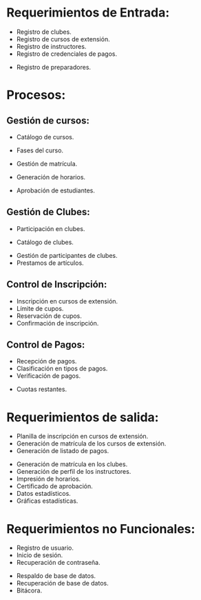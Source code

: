 # Requerimientos de Entrada:
  * Registro de clubes.
  * Registro de cursos de extensión.
  * Registro de instructores.
  * Registro de credenciales de pagos.
  - Registro de preparadores.

# Procesos:

  ## Gestión de cursos:
  * Catálogo de cursos.
  - Fases del curso.
  * Gestión de matrícula.
  - Generación de horarios.
  * Aprobación de estudiantes.

  ## Gestión de Clubes:
  - Participación en clubes.
  * Catálogo de clubes.
  - Gestión de participantes de clubes.
  - Prestamos de artículos.

  ## Control de Inscripción:
  * Inscripción en cursos de extensión.
  * Límite de cupos.
  * Reservación de cupos.
  * Confirmación de inscripción.

  ## Control de Pagos:
  * Recepción de pagos.
  * Clasificación en tipos de pagos.
  * Verificación de pagos.
  - Cuotas restantes.

# Requerimientos de salida:
  * Planilla de inscripción en cursos de extensión.
  * Generación de matrícula de los cursos de extensión.
  * Generación de listado de pagos.
  - Generación de matrícula en los clubes.
  - Generación de perfil de los instructores.
  - Impresión de horarios.
  - Certificado de aprobación.
  - Datos estadísticos.
  - Gráficas estadísticas.

# Requerimientos no Funcionales:
  * Registro de usuario.
  * Inicio de sesión.
  * Recuperación de contraseña.
  - Respaldo de base de datos.
  - Recuperación de base de datos.
  - Bitácora.
